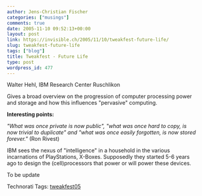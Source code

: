 ```yaml
---
author: Jens-Christian Fischer
categories: ["musings"]
comments: true
date: 2005-11-10 09:52:13+00:00
layout: post
link: https://invisible.ch/2005/11/10/tweakfest-future-life/
slug: tweakfest-future-life
tags: ["blog"]
title: Tweakfest - Future Life
type: post
wordpress_id: 477
---
```



Walter Hehl, IBM Research Center Ruschlikon



Gives a broad overview on the progression of computer processing power and storage and how this influences "pervasive" computing. 



**Interesting points:**



_"What was once private is now public", "what was once hard to copy, is now trivial to duplicate" and "what was once easily forgotten, is now stored forever."_ (Ron Rivest)



IBM sees the nexus of "intelligence" in a household in the various incarnations of PlayStations, X-Boxes. Supposedly they started 5-6 years ago to design the (cell)processors that power or will power these devices.



To be update
  






Technorati Tags: [tweakfest05](https://technorati.com/tag/tweakfest05)
